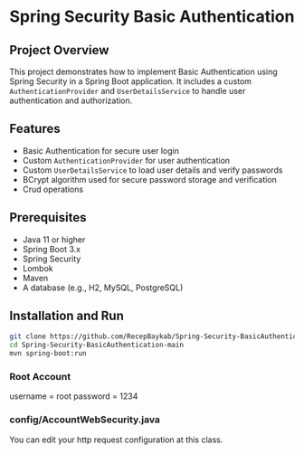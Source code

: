 # Spring Security Basic Authentication

## Project Overview

This project demonstrates how to implement Basic Authentication using Spring Security in a Spring Boot application. It includes a custom `AuthenticationProvider` and `UserDetailsService` to handle user authentication and authorization.

## Features

- Basic Authentication for secure user login
- Custom `AuthenticationProvider` for user authentication
- Custom `UserDetailsService` to load user details and verify passwords
- BCrypt algorithm used for secure password storage and verification
- Crud operations

## Prerequisites

- Java 11 or higher
- Spring Boot 3.x
- Spring Security
- Lombok
- Maven
- A database (e.g., H2, MySQL, PostgreSQL)

## Installation and Run

   ```bash
   git clone https://github.com/RecepBaykab/Spring-Security-BasicAuthentication.git
   cd Spring-Security-BasicAuthentication-main
   mvn spring-boot:run
  ```

### Root Account
username = root
password = 1234


### config/AccountWebSecurity.java
You can edit your http request configuration at this class.


    

   
